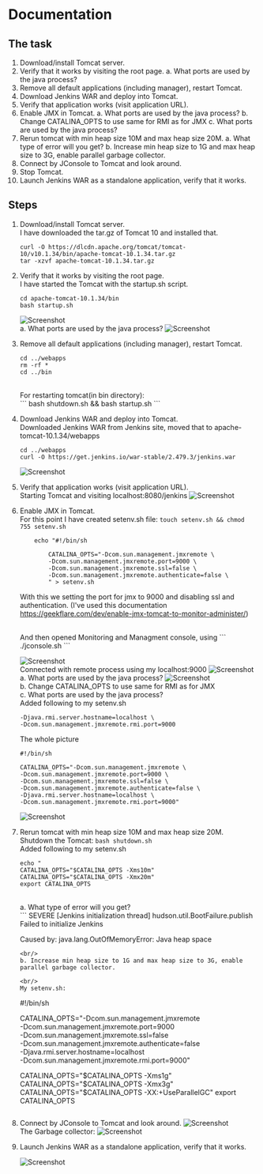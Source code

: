 # Documentation

## The task

1. Download/install Tomcat server.
2. Verify that it works by visiting the root page.
    a. What ports are used by the java process?
3. Remove all default applications (including manager), restart Tomcat.
4. Download Jenkins WAR and deploy into Tomcat.
5. Verify that application works (visit application URL).
6. Enable JMX in Tomcat.
    a. What ports are used by the java process?
    b. Change CATALINA_OPTS to use same for RMI as for JMX
    c. What ports are used by the java process?
7. Rerun tomcat with min heap size 10M and max heap size 20M.
    a. What type of error will you get?
    b. Increase min heap size to 1G and max heap size to 3G, enable parallel garbage collector.
8. Connect by JConsole to Tomcat and look around.
9. Stop Tomcat.
10. Launch Jenkins WAR as a standalone application, verify that it works.

## Steps

1) Download/install Tomcat server. <br/>
    I have downloaded the tar.gz of Tomcat 10 and installed that.
    ```
    curl -O https://dlcdn.apache.org/tomcat/tomcat-10/v10.1.34/bin/apache-tomcat-10.1.34.tar.gz
    tar -xzvf apache-tomcat-10.1.34.tar.gz
    ```
2) Verify that it works by visiting the root page. <br/>
    I have started the Tomcat with the startup.sh script.
    ```
    cd apache-tomcat-10.1.34/bin
    bash startup.sh
    ```
    ![Screenshot](../screenshots/java_task/1.png)
    <br/>
    a. What ports are used by the java process?
    ![Screenshot](../screenshots/java_task/2.png)
3) Remove all default applications (including manager), restart Tomcat.
    ```
    cd ../webapps
    rm -rf *
    cd ../bin
    ```
    <br/>
    For restarting tomcat(in bin directory): 
    <br/>
    ``` bash shutdown.sh && bash startup.sh ```
4) Download Jenkins WAR and deploy into Tomcat.
    <br/>
    Downloaded Jenkins WAR from Jenkins site, moved that to apache-tomcat-10.1.34/webapps
    ```
    cd ../webapps
    curl -O https://get.jenkins.io/war-stable/2.479.3/jenkins.war
    ```
   ![Screenshot](../screenshots/java_task/4.png)
5) Verify that application works (visit application URL).
    <br/>
    Starting Tomcat and visiting localhost:8080/jenkins
    ![Screenshot](../screenshots/java_task/5.png)

6) Enable JMX in Tomcat.
    <br/>
    For this point I have created setenv.sh file:
    ``` touch setenv.sh && chmod 755 setenv.sh ```
    ```
        echo "#!/bin/sh

            CATALINA_OPTS="-Dcom.sun.management.jmxremote \
            -Dcom.sun.management.jmxremote.port=9000 \
            -Dcom.sun.management.jmxremote.ssl=false \
            -Dcom.sun.management.jmxremote.authenticate=false \
            " > setenv.sh
    ```
    With this we setting the port for jmx to 9000 and disabling ssl and authentication.
    (I've used this documentation https://geekflare.com/dev/enable-jmx-tomcat-to-monitor-administer/)
    
    <br/>
    And then opened Monitoring and Managment console, using 
    ``` 
    ./jconsole.sh
    ```

    ![Screenshot](../screenshots/java_task/6.png)
    <br/>
    Connected with remote process using my localhost:9000
    ![Screenshot](../screenshots/java_task/7.png)
    <br/>
    a. What ports are used by the java process?
    ![Screenshot](../screenshots/java_task/8.png)
    <br/>
    b. Change CATALINA_OPTS to use same for RMI as for JMX
    <br/>
    c. What ports are used by the java process?
    <br/>
    Added following to my setenv.sh 

    ```
    -Djava.rmi.server.hostname=localhost \
    -Dcom.sun.management.jmxremote.rmi.port=9000
    ```
    The whole picture

    ```
    #!/bin/sh

    CATALINA_OPTS="-Dcom.sun.management.jmxremote \
    -Dcom.sun.management.jmxremote.port=9000 \
    -Dcom.sun.management.jmxremote.ssl=false \
    -Dcom.sun.management.jmxremote.authenticate=false \
    -Djava.rmi.server.hostname=localhost \
    -Dcom.sun.management.jmxremote.rmi.port=9000"
    ```

    ![Screenshot](../screenshots/java_task/9.png)

7. Rerun tomcat with min heap size 10M and max heap size 20M.
    Shutdown the Tomcat: ``` bash shutdown.sh ```
    <br/>
    Added following to my setenv.sh

    ```
    echo "
    CATALINA_OPTS="$CATALINA_OPTS -Xms10m"
    CATALINA_OPTS="$CATALINA_OPTS -Xmx20m"
    export CATALINA_OPTS
    ```
    <br/>
    a. What type of error will you get?
    <br/>
    ``` 
    SEVERE [Jenkins initialization thread] hudson.util.BootFailure.publish Failed to initialize Jenkins
    
    Caused by: java.lang.OutOfMemoryError: Java heap space
    ```
    <br/>
    b. Increase min heap size to 1G and max heap size to 3G, enable parallel garbage collector.

    <br/>
    My setenv.sh:
    
    ```
    #!/bin/sh

    CATALINA_OPTS="-Dcom.sun.management.jmxremote \
    -Dcom.sun.management.jmxremote.port=9000 \
    -Dcom.sun.management.jmxremote.ssl=false \
    -Dcom.sun.management.jmxremote.authenticate=false \
    -Djava.rmi.server.hostname=localhost \
    -Dcom.sun.management.jmxremote.rmi.port=9000"

    CATALINA_OPTS="$CATALINA_OPTS -Xms1g"
    CATALINA_OPTS="$CATALINA_OPTS -Xmx3g"
    CATALINA_OPTS="$CATALINA_OPTS -XX:+UseParallelGC"
    export CATALINA_OPTS 
    ```

8. Connect by JConsole to Tomcat and look around.
    ![Screenshot](../screenshots/java_task/10.png)
    <br/>
    The Garbage collector: 
    ![Screenshot](../screenshots/java_task/11.png)

10. Launch Jenkins WAR as a standalone application, verify that it works.

    ![Screenshot](../screenshots/java_task/12.png)









